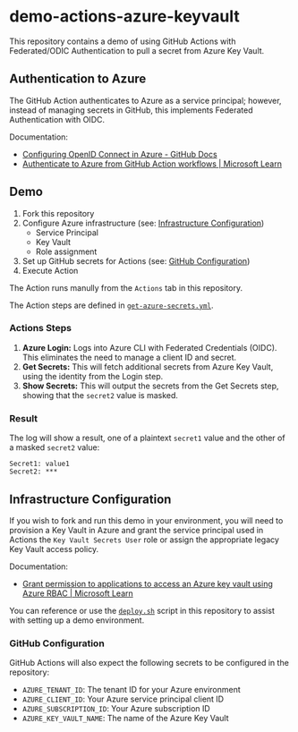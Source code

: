 # demo-actions-azure-keyvault

This repository contains a demo of using GitHub Actions with Federated/ODIC Authentication to pull a secret from Azure Key Vault.

## Authentication to Azure

The GitHub Action authenticates to Azure as a service principal; however, instead of managing secrets in GitHub, this implements Federated Authentication with OIDC.

Documentation:

- [Configuring OpenID Connect in Azure - GitHub Docs](https://docs.github.com/en/actions/deployment/security-hardening-your-deployments/configuring-openid-connect-in-azure)
- [Authenticate to Azure from GitHub Action workflows | Microsoft Learn](https://learn.microsoft.com/en-us/azure/developer/github/connect-from-azure?tabs=azure-portal%2Clinux)

## Demo

1. Fork this repository
1. Configure Azure infrastructure (see: [Infrastructure Configuration](#infrastructure-configuration))
    - Service Principal
    - Key Vault
    - Role assignment
1. Set up GitHub secrets for Actions (see: [GitHub Configuration](#github-configuration))
1. Execute Action

The Action runs manully from the `Actions` tab in this repository.

The Action steps are defined in [`get-azure-secrets.yml`](.github/workflows/azure-get-secrets.yml).

### Actions Steps

1. **Azure Login:** Logs into Azure CLI with Federated Credentials (OIDC). This eliminates the need to manage a client ID and secret.
1. **Get Secrets:** This will fetch additional secrets from Azure Key Vault, using the identity from the Login step.
1. **Show Secrets:** This will output the secrets from the Get Secrets step, showing that the `secret2` value is masked.

### Result

The log will show a result, one of a plaintext `secret1` value and the other of a masked `secret2` value:

```text
Secret1: value1
Secret2: ***
```

## Infrastructure Configuration

If you wish to fork and run this demo in your environment, you will need to provision a Key Vault in Azure and grant the service principal used in Actions the `Key Vault Secrets User` role or assign the appropriate legacy Key Vault access policy.

Documentation: 

- [Grant permission to applications to access an Azure key vault using Azure RBAC | Microsoft Learn](https://learn.microsoft.com/en-us/azure/key-vault/general/rbac-guide?tabs=azure-cli)

You can reference or use the [`deploy.sh`](infra/deploy.sh) script in this repository to assist with setting up a demo environment.

### GitHub Configuration

GitHub Actions will also expect the following secrets to be configured in the repository:

- `AZURE_TENANT_ID`: The tenant ID for your Azure environment
- `AZURE_CLIENT_ID`: Your Azure service principal client ID
- `AZURE_SUBSCRIPTION_ID`: Your Azure subscription ID
- `AZURE_KEY_VAULT_NAME`: The name of the Azure Key Vault
